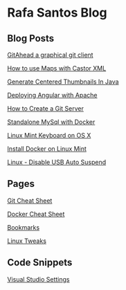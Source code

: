 Rafa Santos Blog
================

Blog Posts
----------
[GitAhead a graphical git client](posts/gitahead/README.md)

[How to use Maps with Castor XML](posts/how-to-use-maps-with-castor-xml/README.md)

[Generate Centered Thumbnails In Java](posts/generate-centered-thumbnails-in-java/README.md)

[Deploying Angular with Apache](posts/deploying-angular-with-apache/README.md)

[How to Create a Git Server](posts/how-to-create-a-git-server)

[Standalone MySql with Docker](posts/standalone-mysql-with-docker/README.md)

[Linux Mint Keyboard on OS X](posts/linux-mint-keyboard-on-osx/README.md)

[Install Docker on Linux Mint](posts/intall-docker-on-linux-mint/README.md)

[Linux - Disable USB Auto Suspend](posts/linux-disable-usb-auto-suspend/README.md)

Pages
-----
[Git Cheat Sheet](pages/git-cheat-sheet/README.md)

[Docker Cheat Sheet](pages/docker-cheat-sheet/README.md)

[Bookmarks](pages/bookmarks/README.md)

[Linux Tweaks](pages/linux-tweaks/README.md)

Code Snippets
-------------
[Visual Studio Settings](snippets/visual-studio-settings/README.md)
